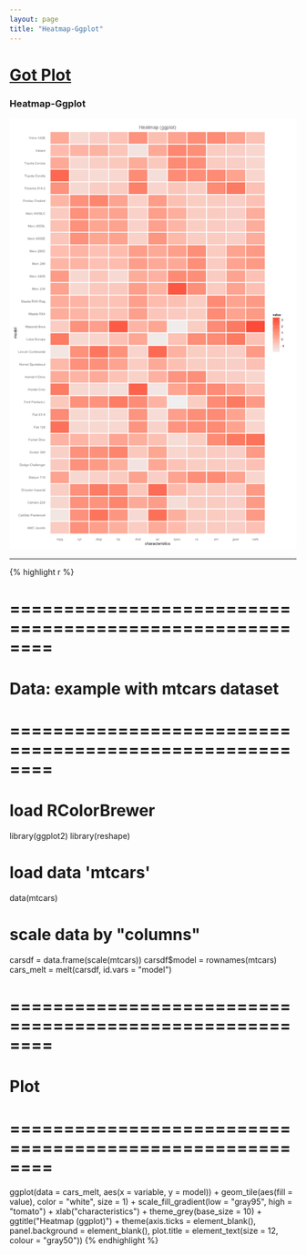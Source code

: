 ```yaml
---
layout: page
title: "Heatmap-Ggplot"
---
```


# [Got Plot](/gotplot) 

### Heatmap-Ggplot 

![Heatmap-Ggplot](../images/heatmap-ggplot.png) 

-----

{% highlight r %} 
# ======================================================== 
# Data: example with mtcars dataset 
# ======================================================== 
# load RColorBrewer 
library(ggplot2) 
library(reshape) 
 
# load data 'mtcars' 
data(mtcars) 
 
# scale data by "columns" 
carsdf = data.frame(scale(mtcars)) 
carsdf$model = rownames(mtcars) 
cars_melt = melt(carsdf, id.vars = "model") 
 
 
# ======================================================== 
# Plot 
# ======================================================== 
ggplot(data = cars_melt, aes(x = variable, y = model)) + 
  geom_tile(aes(fill = value), color = "white", size = 1) + 
  scale_fill_gradient(low = "gray95", high = "tomato") + 
  xlab("characteristics") + 
  theme_grey(base_size = 10) + 
  ggtitle("Heatmap (ggplot)") + 
  theme(axis.ticks = element_blank(), 
        panel.background = element_blank(), 
        plot.title = element_text(size = 12, colour = "gray50")) 
{% endhighlight %} 
